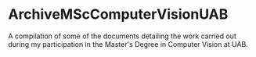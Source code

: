 # ArchiveMScComputerVisionUAB
A compilation of some of the documents detailing the work carried out during my participation in the Master's Degree in Computer Vision at UAB.
